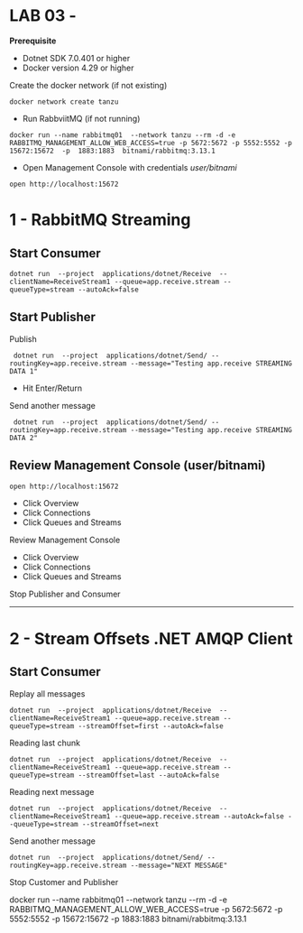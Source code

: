 # LAB 03 - 


**Prerequisite**

- Dotnet SDK 7.0.401 or higher
- Docker version 4.29 or higher

Create the docker network (if not existing)
```shell
docker network create tanzu
```

- Run RabbviitMQ (if not running)

```shell
docker run --name rabbitmq01  --network tanzu --rm -d -e RABBITMQ_MANAGEMENT_ALLOW_WEB_ACCESS=true -p 5672:5672 -p 5552:5552 -p 15672:15672  -p  1883:1883  bitnami/rabbitmq:3.13.1 
```
- Open Management Console with credentials *user/bitnami*
```shell
open http://localhost:15672
```

# 1 - RabbitMQ Streaming 

## Start Consumer
```shell
dotnet run  --project  applications/dotnet/Receive  --clientName=ReceiveStream1 --queue=app.receive.stream --queueType=stream --autoAck=false
```


## Start Publisher

Publish

```shell
 dotnet run  --project  applications/dotnet/Send/ --routingKey=app.receive.stream --message="Testing app.receive STREAMING DATA 1"
```

- Hit Enter/Return

Send another message

```shell
 dotnet run  --project  applications/dotnet/Send/ --routingKey=app.receive.stream --message="Testing app.receive STREAMING DATA 2"
```

## Review  Management Console (user/bitnami)

```shell
open http://localhost:15672
```

- Click Overview
- Click Connections
- Click Queues and Streams


Review  Management Console

- Click Overview
- Click Connections
- Click Queues and Streams


Stop Publisher and Consumer

---------------------------
# 2 - Stream Offsets .NET AMQP Client


## Start Consumer

Replay all messages
```shell
dotnet run  --project  applications/dotnet/Receive  --clientName=ReceiveStream1 --queue=app.receive.stream --queueType=stream --streamOffset=first --autoAck=false 
```

Reading last chunk
```shell
dotnet run  --project  applications/dotnet/Receive  --clientName=ReceiveStream1 --queue=app.receive.stream --queueType=stream --streamOffset=last --autoAck=false
```

Reading next message
```shell
dotnet run  --project  applications/dotnet/Receive  --clientName=ReceiveStream1 --queue=app.receive.stream --autoAck=false --queueType=stream --streamOffset=next 
```

Send another message

```shell
dotnet run  --project  applications/dotnet/Send/ --routingKey=app.receive.stream --message="NEXT MESSAGE"
```


Stop Customer and Publisher


docker run --name rabbitmq01  --network tanzu --rm -d -e RABBITMQ_MANAGEMENT_ALLOW_WEB_ACCESS=true -p 5672:5672 -p 5552:5552 -p 15672:15672  -p  1883:1883  bitnami/rabbitmq:3.13.1



 